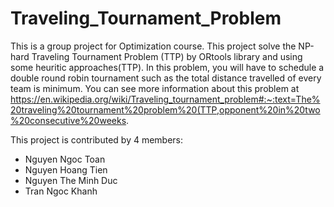 # Traveling_Tournament_Problem
This is a group project for Optimization course. This project solve the NP-hard Traveling Tournament Problem (TTP) by ORtools library and using some heuritic approaches(TTP). In this problem, you will have to schedule a double round robin tournament such as the total distance travelled of every team is minimum. You can see more information about this problem at https://en.wikipedia.org/wiki/Traveling_tournament_problem#:~:text=The%20traveling%20tournament%20problem%20(TTP,opponent%20in%20two%20consecutive%20weeks.

This project is contributed by 4 members:
+ Nguyen Ngoc Toan
+ Nguyen Hoang Tien
+ Nguyen The Minh Duc
+ Tran Ngoc Khanh
